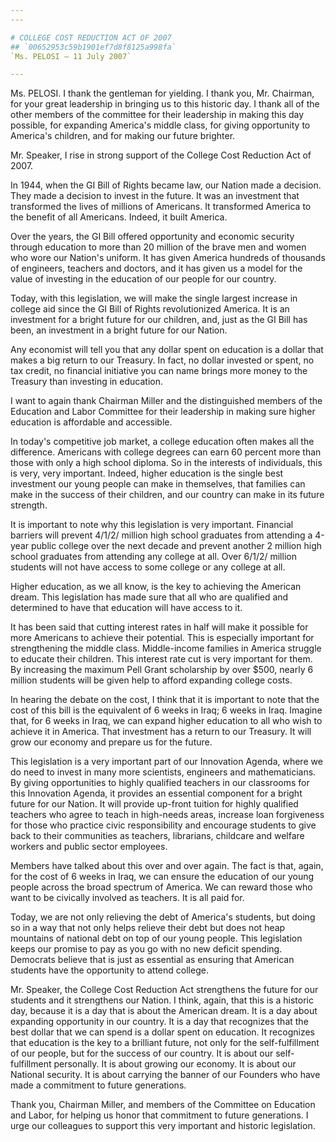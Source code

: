 ```yaml
---
---

# COLLEGE COST REDUCTION ACT OF 2007
## `00652953c59b1901ef7d8f8125a998fa`
`Ms. PELOSI — 11 July 2007`

---
```



Ms. PELOSI. I thank the gentleman for yielding. I thank you, Mr. 
Chairman, for your great leadership in bringing us to this historic 
day. I thank all of the other members of the committee for their 
leadership in making this day possible, for expanding America's middle 
class, for giving opportunity to America's children, and for making our 
future brighter.

Mr. Speaker, I rise in strong support of the College Cost Reduction 
Act of 2007.

In 1944, when the GI Bill of Rights became law, our Nation made a 
decision. They made a decision to invest in the future. It was an 
investment that transformed the lives of millions of Americans. It 
transformed America to the benefit of all Americans. Indeed, it built 
America.

Over the years, the GI Bill offered opportunity and economic security 
through education to more than 20 million of the brave men and women 
who wore our Nation's uniform. It has given America hundreds of 
thousands of engineers, teachers and doctors, and it has given us a 
model for the value of investing in the education of our people for our 
country.

Today, with this legislation, we will make the single largest 
increase in college aid since the GI Bill of Rights revolutionized 
America. It is an investment for a bright future for our children, and, 
just as the GI Bill has been, an investment in a bright future for our 
Nation.

Any economist will tell you that any dollar spent on education is a 
dollar that makes a big return to our Treasury. In fact, no dollar 
invested or spent, no tax credit, no financial initiative you can name 
brings more money to the Treasury than investing in education.

I want to again thank Chairman Miller and the distinguished members 
of the Education and Labor Committee for their leadership in making 
sure higher education is affordable and accessible.

In today's competitive job market, a college education often makes 
all the difference. Americans with college degrees can earn 60 percent 
more than those with only a high school diploma. So in the interests of 
individuals, this is very, very important. Indeed, higher education is 
the single best investment our young people can make in themselves, 
that families can make in the success of their children, and our 
country can make in its future strength.

It is important to note why this legislation is very important. 
Financial barriers will prevent 4/1/2/ million high school graduates 
from attending a 4-year public college over the next decade and prevent 
another 2 million high school graduates from attending any college at 
all. Over 6/1/2/ million students will not have access to some college 
or any college at all.

Higher education, as we all know, is the key to achieving the 
American dream. This legislation has made sure that all who are 
qualified and determined to have that education will have access to it.

It has been said that cutting interest rates in half will make it 
possible for more Americans to achieve their potential. This is 
especially important for strengthening the middle class. Middle-income 
families in America struggle to educate their children. This interest 
rate cut is very important for them. By increasing the maximum Pell 
Grant scholarship by over $500, nearly 6 million students will be given 
help to afford expanding college costs.

In hearing the debate on the cost, I think that it is important to 
note that the cost of this bill is the equivalent of 6 weeks in Iraq; 6 
weeks in Iraq. Imagine that, for 6 weeks in Iraq, we can expand higher 
education to all who wish to achieve it in America. That investment has 
a return to our Treasury. It will grow our economy and prepare us for 
the future.

This legislation is a very important part of our Innovation Agenda, 
where we do need to invest in many more scientists, engineers and 
mathematicians. By giving opportunities to highly qualified teachers in 
our classrooms for this Innovation Agenda, it provides an essential 
component for a bright future for our Nation. It will provide up-front 
tuition for highly qualified teachers who agree to teach in high-needs 
areas, increase loan forgiveness for those who practice civic 
responsibility and encourage students to give back to their communities 
as teachers, librarians, childcare and welfare workers and public 
sector employees.

Members have talked about this over and over again. The fact is that, 
again, for the cost of 6 weeks in Iraq, we can ensure the education of 
our young people across the broad spectrum of America. We can reward 
those who want to be civically involved as teachers. It is all paid 
for.

Today, we are not only relieving the debt of America's students, but 
doing so in a way that not only helps relieve their debt but does not 
heap mountains of national debt on top of our young people. This 
legislation keeps our promise to pay as you go with no new deficit 
spending. Democrats believe that is just as essential as ensuring that 
American students have the opportunity to attend college.

Mr. Speaker, the College Cost Reduction Act strengthens the future 
for our students and it strengthens our Nation. I think, again, that 
this is a historic day, because it is a day that is about the American 
dream. It is a day about expanding opportunity in our country. It is a 
day that recognizes that the best dollar that we can spend is a dollar 
spent on education. It recognizes that education is the key to a 
brilliant future, not only for the self-fulfillment of our people, but 
for the success of our country. It is about our self-fulfillment 
personally. It is about growing our economy. It is about our National 
security. It is about carrying the banner of our Founders who have made 
a commitment to future generations.

Thank you, Chairman Miller, and members of the Committee on Education 
and Labor, for helping us honor that commitment to future generations. 
I urge our colleagues to support this very important and historic 
legislation.